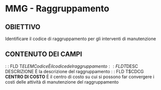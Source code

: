 # MMG - Raggruppamento
## OBIETTIVO
Identificare il codice di raggruppamento per gli interventi di manutenzione
## CONTENUTO DEI CAMPI
 :  : FLD T$ELEM Codice
È il codice del raggruppamento
 :  : FLD T$DESC DESCRIZIONE
È la descrizione del raggruppamento
 :  : FLD T$CDCG __CENTRO DI COSTO__
È il centro di costo su cui si possono far convergere i costi delle attività di manutenzione del raggruppamento

